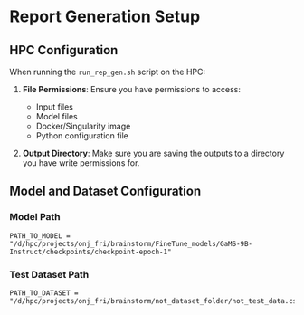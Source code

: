 # Report Generation Setup

## HPC Configuration

When running the `run_rep_gen.sh` script on the HPC:

1. **File Permissions**: Ensure you have permissions to access:
   - Input files
   - Model files
   - Docker/Singularity image
   - Python configuration file

2. **Output Directory**: Make sure you are saving the outputs to a directory you have write permissions for.

## Model and Dataset Configuration

### Model Path
```
PATH_TO_MODEL = "/d/hpc/projects/onj_fri/brainstorm/FineTune_models/GaMS-9B-Instruct/checkpoints/checkpoint-epoch-1"
```

### Test Dataset Path
```
PATH_TO_DATASET = "/d/hpc/projects/onj_fri/brainstorm/not_dataset_folder/not_test_data.csv"
```
